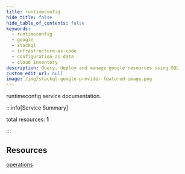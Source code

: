 ```yaml
---
title: runtimeconfig
hide_title: false
hide_table_of_contents: false
keywords:
  - runtimeconfig
  - google
  - stackql
  - infrastructure-as-code
  - configuration-as-data
  - cloud inventory
description: Query, deploy and manage google resources using SQL
custom_edit_url: null
image: /img/stackql-google-provider-featured-image.png
---
```


runtimeconfig service documentation.

:::info[Service Summary]

total resources: __1__  

:::

## Resources
<div class="row">
<div class="providerDocColumn">
<a href="/services/runtimeconfig/operations/">operations</a>
</div>
<div class="providerDocColumn">

</div>
</div>
